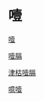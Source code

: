 # 噎[噎](https://www.gmzyjc.com/search/result?wd=噎)[噎膈](https://www.gmzyjc.com/search/result?wd=噎膈)[津枯噎膈](https://www.gmzyjc.com/search/result?wd=津枯噎膈)[噫噎](https://www.gmzyjc.com/search/result?wd=噫噎)